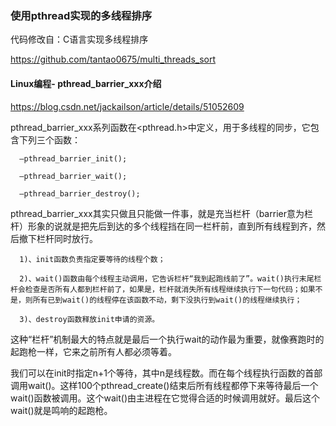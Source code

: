 

### 使用pthread实现的多线程排序
 
代码修改自：C语言实现多线程排序

https://github.com/tantao0675/multi_threads_sort



#### Linux编程- pthread_barrier_xxx介绍

https://blog.csdn.net/jackailson/article/details/51052609

pthread_barrier_xxx系列函数在<pthread.h>中定义，用于多线程的同步，它包含下列三个函数：

      —pthread_barrier_init();

      —pthread_barrier_wait();

      —pthread_barrier_destroy();


pthread_barrier_xxx其实只做且只能做一件事，就是充当栏杆（barrier意为栏杆）形象的说就是把先后到达的多个线程挡在同一栏杆前，直到所有线程到齐，然后撤下栏杆同时放行。


      1)、init函数负责指定要等待的线程个数；

      2)、wait()函数由每个线程主动调用，它告诉栏杆“我到起跑线前了”。wait()执行末尾栏杆会检查是否所有人都到栏杆前了，如果是，栏杆就消失所有线程继续执行下一句代码；如果不是，则所有已到wait()的线程停在该函数不动，剩下没执行到wait()的线程继续执行；

      3)、destroy函数释放init申请的资源。


这种“栏杆”机制最大的特点就是最后一个执行wait的动作最为重要，就像赛跑时的起跑枪一样，它来之前所有人都必须等着。

我们可以在init时指定n+1个等待，其中n是线程数。而在每个线程执行函数的首部调用wait()。这样100个pthread_create()结束后所有线程都停下来等待最后一个wait()函数被调用。这个wait()由主进程在它觉得合适的时候调用就好。最后这个wait()就是鸣响的起跑枪。